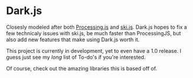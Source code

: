 # Dark.js
Closesly modeled after both [Processing.js](https://github.com/processing-js/processing-js) and [ski.js](https://github.com/thelegendski/ski.js/).
Dark.js hopes to fix a few technicaly issues with ski.js, be much faster than ProcessingJS, but also add new features that make using Dark.js worth it.

This project is currently in development, yet to even have a 1.0 release. I guess just see my _long_ list of To-do's if you're interested.

Of course, check out the amazing libraries this is based off of.
